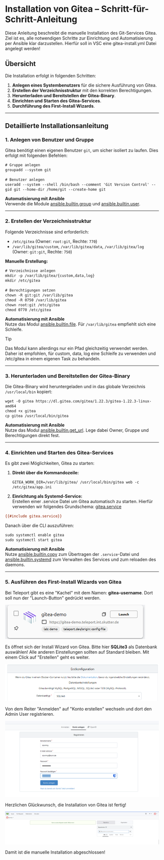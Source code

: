 
# Installation von Gitea – Schritt-für-Schritt-Anleitung

Diese Anleitung beschreibt die manuelle Installation des Git-Services Gitea. Ziel ist es, alle notwendigen Schritte zur Einrichtung und Automatisierung per Ansible klar darzustellen.
Hierfür soll in VSC eine gitea-install.yml Datei angelegt werden!

## Übersicht

Die Installation erfolgt in folgenden Schritten:
1. **Anlegen eines Systembenutzers** für die sichere Ausführung von Gitea.
2. **Erstellen der Verzeichnisstruktur** mit den korrekten Berechtigungen.
3. **Herunterladen und Bereitstellen der Gitea-Binary**.
4. **Einrichten und Starten des Gitea-Services**.
5. **Durchführung des First-Install Wizards**.

---

## Detaillierte Installationsanleitung

### 1. Anlegen von Benutzer und Gruppe

Gitea benötigt einen eigenen Benutzer `git`, um sicher isoliert zu laufen. Dies erfolgt mit folgenden Befehlen:

```shell
# Gruppe anlegen
groupadd --system git

# Benutzer anlegen
useradd --system --shell /bin/bash --comment 'Git Version Control' --gid git --home-dir /home/git --create-home git
```

**Automatisierung mit Ansible**  
Verwende die Module [ansible.builtin.group](https://docs.ansible.com/ansible/latest/collections/ansible/builtin/group_module.html) und [ansible.builtin.user](https://docs.ansible.com/ansible/latest/collections/ansible/builtin/user_module.html).

---

### 2. Erstellen der Verzeichnisstruktur

Folgende Verzeichnisse sind erforderlich:
- `/etc/gitea` (Owner: `root:git`, Rechte: `770`)
- `/var/lib/gitea/custom`, `/var/lib/gitea/data`, `/var/lib/gitea/log` (Owner: `git:git`, Rechte: `750`)

**Manuelle Erstellung:**
```shell
# Verzeichnisse anlegen
mkdir -p /var/lib/gitea/{custom,data,log}
mkdir /etc/gitea

# Berechtigungen setzen
chown -R git:git /var/lib/gitea
chmod -R 0750 /var/lib/gitea
chown root:git /etc/gitea
chmod 0770 /etc/gitea
```

**Automatisierung mit Ansible**  
Nutze das Modul [ansible.builtin.file](https://docs.ansible.com/ansible/latest/collections/ansible/builtin/file_module.html). Für `/var/lib/gitea` empfiehlt sich eine Schleife.
> [!Tip]
>
> Das Modul kann allerdings nur ein Pfad gleichzeitig verwendet werden. 
> Daher ist empfohlen, für custom, data, log eine Schleife zu verwenden und /etc/gitea in einem eigenen Task zu behandeln.

---

### 3. Herunterladen und Bereitstellen der Gitea-Binary

Die Gitea-Binary wird heruntergeladen und in das globale Verzeichnis `/usr/local/bin` kopiert:

```shell
wget -O gitea https://dl.gitea.com/gitea/1.22.3/gitea-1.22.3-linux-amd64
chmod +x gitea
cp gitea /usr/local/bin/gitea
```

**Automatisierung mit Ansible**  
Nutze das Modul [ansible.builtin.get_url](https://docs.ansible.com/ansible/latest/collections/ansible/builtin/get_url_module.html). Lege dabei Owner, Gruppe und Berechtigungen direkt fest.

---

### 4. Einrichten und Starten des Gitea-Services

Es gibt zwei Möglichkeiten, Gitea zu starten:
1. **Direkt über die Kommandozeile:**
   ```shell
   GITEA_WORK_DIR=/var/lib/gitea/ /usr/local/bin/gitea web -c /etc/gitea/app.ini
   ```

2. **Einrichtung als Systemd-Service:**  
Erstellen einer .service Datei um Gitea automatisch zu starten. Hierfür verwenden wir folgendes Grundschema: [gitea.service](https://github.com/go-gitea/gitea/blob/release/v1.22/contrib/systemd/gitea.service)

```ini
{{#include gitea.service}}
```
Danach über die CLI auszuführen:
   ```shell
   sudo systemctl enable gitea
   sudo systemctl start gitea
   ```

**Automatisierung mit Ansible**  
Nutze [ansible.builtin.copy](https://docs.ansible.com/ansible/latest/collections/ansible/builtin/copy_module.html) zum Übertragen der `.service`-Datei und [ansible.builtin.systemd](https://docs.ansible.com/ansible/latest/collections/ansible/builtin/systemd_module.html) zum Verwalten des Services und zum reloaden des daemons.

---
### 5. Ausführen des First-Install Wizards von Gitea

Bei Teleport gibt es eine "Kachel" mit dem Namen: **gitea-username**. Dort soll nun der "Launch-Button" gedrückt werden.

![Teleport-Übersicht](images/01-teleport.png)

Es öffnet sich der Install Wizard von Gitea. Bitte hier **SQLite3** als Datenbank auswählen! Alle anderen Einstellungen sollten auf Standard bleiben. Mit einem Click auf "Erstellen" geht es weiter.

![Installations-Wizard](images/02-config.png)

Von dem Reiter "Anmelden" auf "Konto erstellen" wechseln und dort den Admin User registrieren.

![Admin User erstellen](images/03-admin_create.png) 

Herzlichen Glückwunsch, die Installation von Gitea ist fertig!

![fertig](images/04-finish.png)

Damit ist die manuelle Installation abgeschlossen!